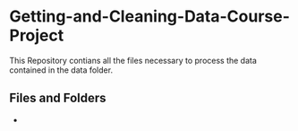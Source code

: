 # Getting-and-Cleaning-Data-Course-Project
This Repository contians all the files necessary to process the data contained in the data folder.

## Files and Folders
- 
